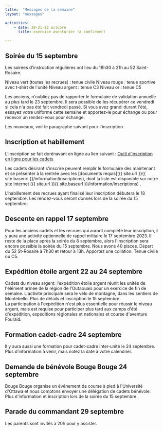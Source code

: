 ```yaml
---
title:  "Messages de la semaine"
layout: "messages"

activities: 
    - date: 20-21-22 octobre
      title: exercice aventurier (à confirmer) 

---
```

 
## Soirée du 15 septembre 
 
Les soirées d'instruction régulières ont lieu du 18h30 à 21h au 52 Saint-Rosaire.

Niveau vert (toutes les recrues) : tenue civile
Niveau rouge : tenue sportive avec t-shirt de l'unité
Niveau argent : tenue C3
Niveau or : tenue C5
 
Les anciens, n'oubliez pas de rapporter le formulaire de validation annuelle au plus tard le 23 septembre. Il sera possible de les récupérer ce vendredi si cela n'a pas été fait vendredi passé. Si vous avez grandi durant l'été, essayez votre uniforme cette semaine et apportez-le pour échange ou pour recevoir un rendez-vous pour échange.
 
Les nouveaux, voir le paragraphe suivant pour l'inscription.
 
## Inscription et habillement
 
L’inscription se fait dorénavant en ligne au lien suivant : [Outil d’inscription en ligne pour les cadets](https://www.canada.ca/fr/ministere-defense-nationale/services/cadets-rangers-juniors-canadiens/cadets/rejoignez-nous/outil-inscription-en-ligne.html). 
 
Les cadets désirant s’inscrire peuvent remplir le formulaire dès maintenant et se présenter à la rentrée avec les [documents requis]({{ site.url }}{{ site.baseurl }}/information/inscriptions), dont la liste est disponible sur notre site Internet ({{ site.url }}{{ site.baseurl }}/information/inscriptions) . 

L'habillement des recrues ayant finalisé leur inscription débutera le 18 septembre. Les rendez-vous seront donnés lors de la soirée du 15 septembre.


## Descente en rappel 17 septembre
 
Pour les anciens cadets et les recrues qui auront complété leur inscription, il y aura une activité optionnelle de rappel militaire le 17 septembre 2023. Il reste de la place après la soirée du 8 septembre, alors l'inscription sera encore possible la soirée du 15 septembre. Nous avons 40 places.
Départ du 52 St-Rosaire à 7h30 et retour à 13h. Apportez une collation. Tenue civile ou C5.

## Expédition étoile argent 22 au 24 septembre
 
Cadets du niveau argent: l'expédition étoile argent réunit les unités de l'élément armée de la région de l'Outaouais pour un exercice de fin de semaine. L'activité principale sera le vélo de montagne, dans les sentiers de Montebello. Plus de détails et inscription le 15 septembre.  
La participation à l'expédition n'est plus essentielle pour réussir le niveau argent, mais est requise pour participer plus tard aux camps d'été d'expédition, expéditions régionales et nationales et course d'aventure Fouraid.

## Formation cadet-cadre 24 septembre 
 
Il y aura aussi une formation pour cadet-cadre inter-unité le 24 septembre. Plus d’information à venir, mais notez la date à votre calendrier. 

## Demande de bénévole Bouge Bouge 24 septembre

Bouge Bouge organise un événement de course à pied à l'Université d'Ottawa et nous comptons envoyer une délégation de cadets bénévole. Plus d'information et inscription lors de la soirée du 15 septembre.

## Parade du commandant 29 septembre

Les parents sont invités à 20h pour y assister.
 




 
